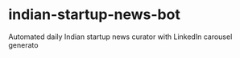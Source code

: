 # indian-startup-news-bot
Automated daily Indian startup news curator with LinkedIn carousel generato
